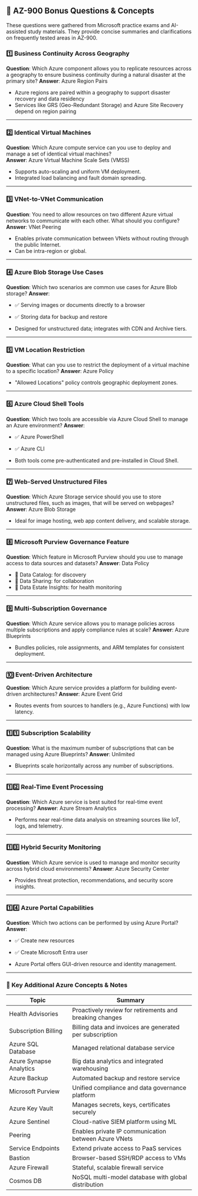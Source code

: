 ## 🧠 AZ-900 Bonus Questions & Concepts

These questions were gathered from Microsoft practice exams and AI-assisted study materials. They provide concise summaries and clarifications on frequently tested areas in AZ-900.

### 1️⃣ Business Continuity Across Geography

**Question**: Which Azure component allows you to replicate resources across a geography to ensure business continuity during a natural disaster at the primary site?
**Answer**: Azure Region Pairs

- Azure regions are paired within a geography to support disaster recovery and data residency
- Services like GRS (Geo-Redundant Storage) and Azure Site Recovery depend on region pairing

---

### 2️⃣ Identical Virtual Machines

**Question**: Which Azure compute service can you use to deploy and manage a set of identical virtual machines?  
**Answer**: Azure Virtual Machine Scale Sets (VMSS)

- Supports auto-scaling and uniform VM deployment.
- Integrated load balancing and fault domain spreading.

---

### 3️⃣ VNet-to-VNet Communication

**Question**: You need to allow resources on two different Azure virtual networks to communicate with each other. What should you configure?
**Answer**: VNet Peering

- Enables private communication between VNets without routing through the public Internet.
- Can be intra-region or global.

---

### 4️⃣ Azure Blob Storage Use Cases

**Question**: Which two scenarios are common use cases for Azure Blob storage?
**Answer**:

- ✅ Serving images or documents directly to a browser
- ✅ Storing data for backup and restore

- Designed for unstructured data; integrates with CDN and Archive tiers.

---

### 5️⃣ VM Location Restriction

**Question**: What can you use to restrict the deployment of a virtual machine to a specific location?
**Answer**: Azure Policy

- "Allowed Locations" policy controls geographic deployment zones.

---

### 6️⃣ Azure Cloud Shell Tools

**Question**: Which two tools are accessible via Azure Cloud Shell to manage an Azure environment?
**Answer**:

- ✅ Azure PowerShell
- ✅ Azure CLI

- Both tools come pre-authenticated and pre-installed in Cloud Shell.

---

### 7️⃣ Web-Served Unstructured Files

**Question**: Which Azure Storage service should you use to store unstructured files, such as images, that will be served on webpages?
**Answer**: Azure Blob Storage

- Ideal for image hosting, web app content delivery, and scalable storage.

---

### 8️⃣ Microsoft Purview Governance Feature

**Question**: Which feature in Microsoft Purview should you use to manage access to data sources and datasets?
**Answer**: Data Policy

- 🔹 Data Catalog: for discovery
- 🔹 Data Sharing: for collaboration
- 🔹 Data Estate Insights: for health monitoring

---

### 9️⃣ Multi-Subscription Governance

**Question**: Which Azure service allows you to manage policies across multiple subscriptions and apply compliance rules at scale?
**Answer**: Azure Blueprints

- Bundles policies, role assignments, and ARM templates for consistent deployment.

---

### 🔟 Event-Driven Architecture

**Question**: Which Azure service provides a platform for building event-driven architectures?
**Answer**: Azure Event Grid

- Routes events from sources to handlers (e.g., Azure Functions) with low latency.

---

### 1️⃣1️⃣ Subscription Scalability

**Question**: What is the maximum number of subscriptions that can be managed using Azure Blueprints?
**Answer**: Unlimited

- Blueprints scale horizontally across any number of subscriptions.

---

### 1️⃣2️⃣ Real-Time Event Processing

**Question**: Which Azure service is best suited for real-time event processing?
**Answer**: Azure Stream Analytics

- Performs near real-time data analysis on streaming sources like IoT, logs, and telemetry.

---

### 1️⃣3️⃣ Hybrid Security Monitoring

**Question**: Which Azure service is used to manage and monitor security across hybrid cloud environments?
**Answer**: Azure Security Center

- Provides threat protection, recommendations, and security score insights.

---

### 1️⃣4️⃣ Azure Portal Capabilities

**Question**: Which two actions can be performed by using Azure Portal?
**Answer**:

- ✅ Create new resources
- ✅ Create Microsoft Entra user

- Azure Portal offers GUI-driven resource and identity management.

---

### 🎯 Key Additional Azure Concepts & Notes

| Topic                   | Summary                                                  |
|-------------------------|----------------------------------------------------------|
| Health Advisories       | Proactively review for retirements and breaking changes  |
| Subscription Billing    | Billing data and invoices are generated per subscription |
| Azure SQL Database      | Managed relational database service                      |
| Azure Synapse Analytics | Big data analytics and integrated warehousing            |
| Azure Backup            | Automated backup and restore service                     |
| Microsoft Purview       | Unified compliance and data governance platform          |
| Azure Key Vault         | Manages secrets, keys, certificates securely             |
| Azure Sentinel          | Cloud-native SIEM platform using ML                      |
| Peering                 | Enables private IP communication between Azure VNets     |
| Service Endpoints       | Extend private access to PaaS services                   |
| Bastion                 | Browser-based SSH/RDP access to VMs                      |
| Azure Firewall          | Stateful, scalable firewall service                      |
| Cosmos DB               | NoSQL multi-model database with global distribution      |
